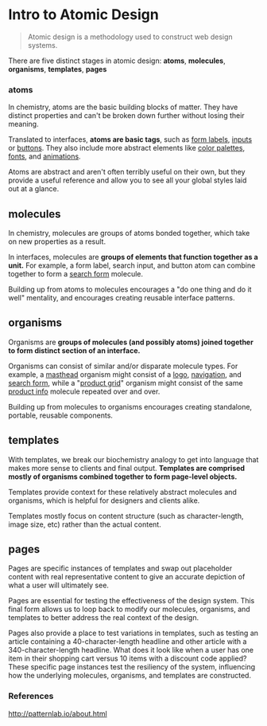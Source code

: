 # Intro to Atomic Design

> Atomic design is a methodology used to construct web design systems.

There are five distinct stages in atomic design: **atoms**, **molecules**, **organisms**, **templates**, **pages**

<!-- 
[Read more...][atomic-design]
 -->

[atomic-design]: /atomic-design

### atoms

In chemistry, atoms are the basic building blocks of matter. They have distinct properties and can't be broken down further without losing their meaning.

Translated to interfaces, **atoms are basic tags**, such as [form labels][], [inputs][] or [buttons][]. They also include more abstract elements like [color palettes][colors], [fonts][typography], and [animations][].

Atoms are abstract and aren't often terribly useful on their own, but they provide a useful reference and allow you to see all your global styles laid out at a glance.

[form labels]: /atoms/forms/#labels
[inputs]: /atoms/forms/#inputs
[buttons]: /atoms/buttons
[colors]: /atoms/colors
[typography]: /atoms/typography
[animations]: /atoms/animations

## molecules

In chemistry, molecules are groups of atoms bonded together, which take on new properties as a result.

In interfaces, molecules are **groups of elements that function together as a unit.** For example, a form label, search input, and button atom can combine together to form a [search form][search-form] molecule.

[search-form]: /molecules/search-form

Building up from atoms to molecules encourages a "do one thing and do it well" mentality, and encourages creating reusable interface patterns.

## organisms

Organisms are **groups of molecules (and possibly atoms) joined together to form distinct section of an interface.**

Organisms can consist of similar and/or disparate molecule types. For example, a [masthead][masthead] organism might consist of a [logo][logo], [navigation][navigation], and [search form][search-form], while a "[product grid][product-grid]" organism might consist of the same [product info][product-info] molecule repeated over and over.

[masthead]: /organisms/masthead
[navigation]: /organisms/navigation
[logo]: /organisms/logo
[product-grid]: /organisms/product-grid
[product-info]: /organisms/product-info

Building up from molecules to organisms encourages creating standalone, portable, reusable components.

## templates

With templates, we break our biochemistry analogy to get into language that makes more sense to clients and final output. **Templates are comprised mostly of organisms combined together to form page-level objects.**

Templates provide context for these relatively abstract molecules and organisms, which is helpful for designers and clients alike.

Templates mostly focus on content structure (such as character-length, image size, etc) rather than the actual content.

## pages

Pages are specific instances of templates and swap out placeholder content with real representative content to give an accurate depiction of what a user will ultimately see.

Pages are essential for testing the effectiveness of the design system. This final form allows us to loop back to modify our molecules, organisms, and templates to better address the real context of the design.

Pages also provide a place to test variations in templates, such as testing an article containing a 40-character-length headline and other article with a 340-character-length headline. What does it look like when a user has one item in their shopping cart versus 10 items with a discount code applied? These specific page instances test the resiliency of the system, influencing how the underlying molecules, organisms, and templates are constructed.

### References

<http://patternlab.io/about.html>
